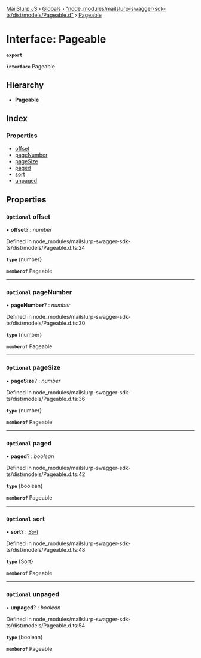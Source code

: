 [MailSlurp JS](../README.md) › [Globals](../globals.md) › ["node_modules/mailslurp-swagger-sdk-ts/dist/models/Pageable.d"](../modules/_node_modules_mailslurp_swagger_sdk_ts_dist_models_pageable_d_.md) › [Pageable](_node_modules_mailslurp_swagger_sdk_ts_dist_models_pageable_d_.pageable.md)

# Interface: Pageable

**`export`** 

**`interface`** Pageable

## Hierarchy

* **Pageable**

## Index

### Properties

* [offset](_node_modules_mailslurp_swagger_sdk_ts_dist_models_pageable_d_.pageable.md#optional-offset)
* [pageNumber](_node_modules_mailslurp_swagger_sdk_ts_dist_models_pageable_d_.pageable.md#optional-pagenumber)
* [pageSize](_node_modules_mailslurp_swagger_sdk_ts_dist_models_pageable_d_.pageable.md#optional-pagesize)
* [paged](_node_modules_mailslurp_swagger_sdk_ts_dist_models_pageable_d_.pageable.md#optional-paged)
* [sort](_node_modules_mailslurp_swagger_sdk_ts_dist_models_pageable_d_.pageable.md#optional-sort)
* [unpaged](_node_modules_mailslurp_swagger_sdk_ts_dist_models_pageable_d_.pageable.md#optional-unpaged)

## Properties

### `Optional` offset

• **offset**? : *number*

Defined in node_modules/mailslurp-swagger-sdk-ts/dist/models/Pageable.d.ts:24

**`type`** {number}

**`memberof`** Pageable

___

### `Optional` pageNumber

• **pageNumber**? : *number*

Defined in node_modules/mailslurp-swagger-sdk-ts/dist/models/Pageable.d.ts:30

**`type`** {number}

**`memberof`** Pageable

___

### `Optional` pageSize

• **pageSize**? : *number*

Defined in node_modules/mailslurp-swagger-sdk-ts/dist/models/Pageable.d.ts:36

**`type`** {number}

**`memberof`** Pageable

___

### `Optional` paged

• **paged**? : *boolean*

Defined in node_modules/mailslurp-swagger-sdk-ts/dist/models/Pageable.d.ts:42

**`type`** {boolean}

**`memberof`** Pageable

___

### `Optional` sort

• **sort**? : *[Sort](_node_modules_mailslurp_swagger_sdk_ts_dist_models_sort_d_.sort.md)*

Defined in node_modules/mailslurp-swagger-sdk-ts/dist/models/Pageable.d.ts:48

**`type`** {Sort}

**`memberof`** Pageable

___

### `Optional` unpaged

• **unpaged**? : *boolean*

Defined in node_modules/mailslurp-swagger-sdk-ts/dist/models/Pageable.d.ts:54

**`type`** {boolean}

**`memberof`** Pageable

